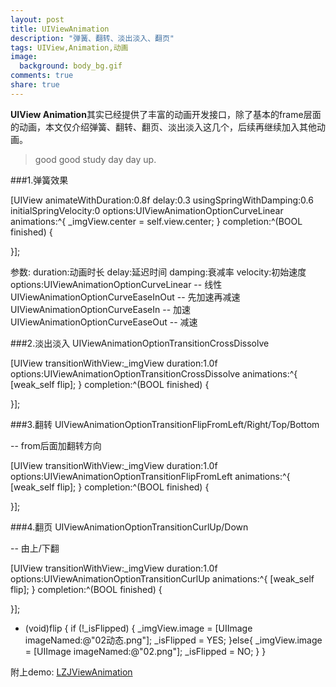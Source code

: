 ```yaml
---
layout: post
title: UIViewAnimation
description: "弹簧、翻转、淡出淡入、翻页"
tags: UIView,Animation,动画
image:
  background: body_bg.gif
comments: true
share: true
---
```


<strong>UIView Animation</strong>其实已经提供了丰富的动画开发接口，除了基本的frame层面的动画，本文仅介绍弹簧、翻转、翻页、淡出淡入这几个，后续再继续加入其他动画。

> good good study day day up.

###1.弹簧效果

[UIView animateWithDuration:0.8f delay:0.3 usingSpringWithDamping:0.6 initialSpringVelocity:0 options:UIViewAnimationOptionCurveLinear animations:^{
_imgView.center = self.view.center;
} completion:^(BOOL finished) {

}];

参数:
duration:动画时长
delay:延迟时间
damping:衰减率
velocity:初始速度
options:UIViewAnimationOptionCurveLinear       --  线性
UIViewAnimationOptionCurveEaseInOut            --  先加速再减速        
UIViewAnimationOptionCurveEaseIn               --  加速       
UIViewAnimationOptionCurveEaseOut              --  减速

###2.淡出淡入
UIViewAnimationOptionTransitionCrossDissolve

[UIView transitionWithView:_imgView duration:1.0f options:UIViewAnimationOptionTransitionCrossDissolve animations:^{
    [weak_self flip];
} completion:^(BOOL finished) {

}];

###3.翻转
UIViewAnimationOptionTransitionFlipFromLeft/Right/Top/Bottom

-- from后面加翻转方向

[UIView transitionWithView:_imgView duration:1.0f options:UIViewAnimationOptionTransitionFlipFromLeft animations:^{
[weak_self flip];
} completion:^(BOOL finished) {

}];

###4.翻页
UIViewAnimationOptionTransitionCurlUp/Down

-- 由上/下翻

[UIView transitionWithView:_imgView duration:1.0f options:UIViewAnimationOptionTransitionCurlUp animations:^{
    [weak_self flip];
} completion:^(BOOL finished) {

}];


- (void)flip
{
if (!_isFlipped) {
_imgView.image = [UIImage imageNamed:@"02动态.png"];
_isFlipped = YES;
}else{
_imgView.image = [UIImage imageNamed:@"02.png"];
_isFlipped = NO;
}
}

附上demo: <a href="https://github.com/jigeDevin/LZJViewAnimation" target="_blank" rel="nofollow">LZJViewAnimation</a>


